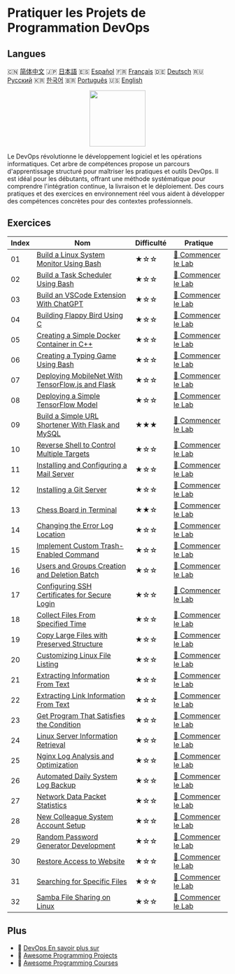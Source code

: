 # Pratiquer les Projets de Programmation DevOps

## Langues

🇨🇳 [简体中文](README_zh.md) 🇯🇵 [日本語](README_ja.md) 🇪🇸 [Español](README_es.md) 🇫🇷 [Français](README_fr.md) 🇩🇪 [Deutsch](README_de.md) 🇷🇺 [Русский](README_ru.md) 🇰🇷 [한국어](README_ko.md) 🇧🇷 [Português](README_pt.md) 🇺🇸 [English](README.md) 

<div align="center">
<img width="128px" src="https://file.labex.io/path/a3Od9y18p0bV.png">
</div>

Le DevOps révolutionne le développement logiciel et les opérations informatiques. Cet arbre de compétences propose un parcours d'apprentissage structuré pour maîtriser les pratiques et outils DevOps. Il est idéal pour les débutants, offrant une méthode systématique pour comprendre l'intégration continue, la livraison et le déploiement. Des cours pratiques et des exercices en environnement réel vous aident à développer des compétences concrètes pour des contextes professionnels.

## Exercices

|   Index | Nom                                                                                                                                        | Difficulté   | Pratique                                                                                                     |
|---------|--------------------------------------------------------------------------------------------------------------------------------------------|--------------|--------------------------------------------------------------------------------------------------------------|
|      01 | [Build a Linux System Monitor Using Bash](https://labex.io/fr/courses/project-build-a-linux-system-monitor-using-bash)                     | ★☆☆          | [🚀 Commencer le Lab](https://labex.io/fr/courses/project-build-a-linux-system-monitor-using-bash)           |
|      02 | [Build a Task Scheduler Using Bash](https://labex.io/fr/courses/project-build-a-task-scheduler-using-bash)                                 | ★☆☆          | [🚀 Commencer le Lab](https://labex.io/fr/courses/project-build-a-task-scheduler-using-bash)                 |
|      03 | [Build an VSCode Extension With ChatGPT](https://labex.io/fr/courses/project-build-an-vscode-extension-with-chatgpt)                       | ★☆☆          | [🚀 Commencer le Lab](https://labex.io/fr/courses/project-build-an-vscode-extension-with-chatgpt)            |
|      04 | [Building Flappy Bird Using C](https://labex.io/fr/courses/project-building-flappy-bird-using-c)                                           | ★☆☆          | [🚀 Commencer le Lab](https://labex.io/fr/courses/project-building-flappy-bird-using-c)                      |
|      05 | [Creating a Simple Docker Container in C++](https://labex.io/fr/courses/project-creating-a-simple-docker-container-in-cpp)                 | ★☆☆          | [🚀 Commencer le Lab](https://labex.io/fr/courses/project-creating-a-simple-docker-container-in-cpp)         |
|      06 | [Creating a Typing Game Using Bash](https://labex.io/fr/courses/project-creating-a-typing-game-using-bash)                                 | ★☆☆          | [🚀 Commencer le Lab](https://labex.io/fr/courses/project-creating-a-typing-game-using-bash)                 |
|      07 | [Deploying MobileNet With TensorFlow.js and Flask](https://labex.io/fr/courses/project-deploying-mobilenet-with-tensorflowjs-and-flask)    | ★☆☆          | [🚀 Commencer le Lab](https://labex.io/fr/courses/project-deploying-mobilenet-with-tensorflowjs-and-flask)   |
|      08 | [Deploying a Simple TensorFlow Model](https://labex.io/fr/courses/project-deploying-a-simple-tensorflow-model)                             | ★☆☆          | [🚀 Commencer le Lab](https://labex.io/fr/courses/project-deploying-a-simple-tensorflow-model)               |
|      09 | [Build a Simple URL Shortener With Flask and MySQL](https://labex.io/fr/courses/project-build-a-simple-url-shortener-with-flask-and-mysql) | ★★★          | [🚀 Commencer le Lab](https://labex.io/fr/courses/project-build-a-simple-url-shortener-with-flask-and-mysql) |
|      10 | [Reverse Shell to Control Multiple Targets](https://labex.io/fr/courses/project-reverse-shell-to-control-multiple-targets)                 | ★☆☆          | [🚀 Commencer le Lab](https://labex.io/fr/courses/project-reverse-shell-to-control-multiple-targets)         |
|      11 | [Installing and Configuring a Mail Server](https://labex.io/fr/courses/project-installing-and-configuring-a-mail-server)                   | ★☆☆          | [🚀 Commencer le Lab](https://labex.io/fr/courses/project-installing-and-configuring-a-mail-server)          |
|      12 | [Installing a Git Server](https://labex.io/fr/courses/project-installing-a-git-server)                                                     | ★☆☆          | [🚀 Commencer le Lab](https://labex.io/fr/courses/project-installing-a-git-server)                           |
|      13 | [Chess Board in Terminal](https://labex.io/fr/courses/project-chess-board-in-terminal)                                                     | ★★☆          | [🚀 Commencer le Lab](https://labex.io/fr/courses/project-chess-board-in-terminal)                           |
|      14 | [Changing the Error Log Location](https://labex.io/fr/courses/project-changing-the-error-log-location)                                     | ★☆☆          | [🚀 Commencer le Lab](https://labex.io/fr/courses/project-changing-the-error-log-location)                   |
|      15 | [Implement Custom Trash-Enabled Command](https://labex.io/fr/courses/project-avoid-accidental-deletion)                                    | ★☆☆          | [🚀 Commencer le Lab](https://labex.io/fr/courses/project-avoid-accidental-deletion)                         |
|      16 | [Users and Groups Creation and Deletion Batch](https://labex.io/fr/courses/project-bulk-creation-and-deletion-of-users-and-groups)         | ★☆☆          | [🚀 Commencer le Lab](https://labex.io/fr/courses/project-bulk-creation-and-deletion-of-users-and-groups)    |
|      17 | [Configuring SSH Certificates for Secure Login](https://labex.io/fr/courses/project-certificate-configuration)                             | ★☆☆          | [🚀 Commencer le Lab](https://labex.io/fr/courses/project-certificate-configuration)                         |
|      18 | [Collect Files From Specified Time](https://labex.io/fr/courses/project-collect-files-from-specified-time)                                 | ★☆☆          | [🚀 Commencer le Lab](https://labex.io/fr/courses/project-collect-files-from-specified-time)                 |
|      19 | [Copy Large Files with Preserved Structure](https://labex.io/fr/courses/project-copy-specified-files)                                      | ★☆☆          | [🚀 Commencer le Lab](https://labex.io/fr/courses/project-copy-specified-files)                              |
|      20 | [Customizing Linux File Listing](https://labex.io/fr/courses/project-directory-size)                                                       | ★☆☆          | [🚀 Commencer le Lab](https://labex.io/fr/courses/project-directory-size)                                    |
|      21 | [Extracting Information From Text](https://labex.io/fr/courses/project-extracting-information-from-text)                                   | ★☆☆          | [🚀 Commencer le Lab](https://labex.io/fr/courses/project-extracting-information-from-text)                  |
|      22 | [Extracting Link Information From Text](https://labex.io/fr/courses/project-extracting-link-information-from-text)                         | ★☆☆          | [🚀 Commencer le Lab](https://labex.io/fr/courses/project-extracting-link-information-from-text)             |
|      23 | [Get Program That Satisfies the Condition](https://labex.io/fr/courses/project-get-program-that-satisfies-the-condition)                   | ★☆☆          | [🚀 Commencer le Lab](https://labex.io/fr/courses/project-get-program-that-satisfies-the-condition)          |
|      24 | [Linux Server Information Retrieval](https://labex.io/fr/courses/project-get-system-information)                                           | ★☆☆          | [🚀 Commencer le Lab](https://labex.io/fr/courses/project-get-system-information)                            |
|      25 | [Nginx Log Analysis and Optimization](https://labex.io/fr/courses/project-log-analysis)                                                    | ★☆☆          | [🚀 Commencer le Lab](https://labex.io/fr/courses/project-log-analysis)                                      |
|      26 | [Automated Daily System Log Backup](https://labex.io/fr/courses/project-log-backup)                                                        | ★☆☆          | [🚀 Commencer le Lab](https://labex.io/fr/courses/project-log-backup)                                        |
|      27 | [Network Data Packet Statistics](https://labex.io/fr/courses/project-network-data-packet-statistics)                                       | ★☆☆          | [🚀 Commencer le Lab](https://labex.io/fr/courses/project-network-data-packet-statistics)                    |
|      28 | [New Colleague System Account Setup](https://labex.io/fr/courses/project-new-colleague-system-account-setup)                               | ★☆☆          | [🚀 Commencer le Lab](https://labex.io/fr/courses/project-new-colleague-system-account-setup)                |
|      29 | [Random Password Generator Development](https://labex.io/fr/courses/project-password-generator)                                            | ★☆☆          | [🚀 Commencer le Lab](https://labex.io/fr/courses/project-password-generator)                                |
|      30 | [Restore Access to Website](https://labex.io/fr/courses/project-restore-access-to-website)                                                 | ★☆☆          | [🚀 Commencer le Lab](https://labex.io/fr/courses/project-restore-access-to-website)                         |
|      31 | [Searching for Specific Files](https://labex.io/fr/courses/project-searching-for-specific-files)                                           | ★☆☆          | [🚀 Commencer le Lab](https://labex.io/fr/courses/project-searching-for-specific-files)                      |
|      32 | [Samba File Sharing on Linux](https://labex.io/fr/courses/project-samba-file-sharing-on-linux)                                             | ★☆☆          | [🚀 Commencer le Lab](https://labex.io/fr/courses/project-samba-file-sharing-on-linux)                       |

## Plus

- 🔗 [DevOps En savoir plus sur](https://labex.io/fr/skilltrees/devops)
- 🔗 [Awesome Programming Projects](https://github.com/labex-labs/awesome-programming-projects)
- 🔗 [Awesome Programming Courses](https://github.com/labex-labs/awesome-programming-courses)

